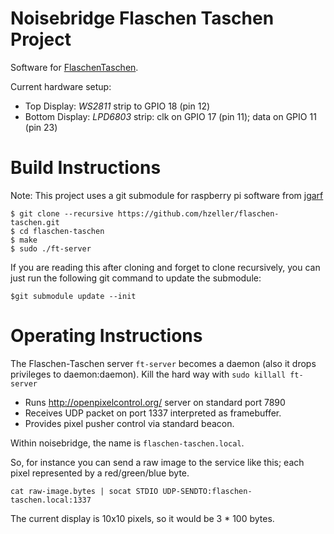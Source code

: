 Noisebridge Flaschen Taschen Project
====================================

Software for [FlaschenTaschen].

Current hardware setup:

 * Top Display: *WS2811* strip to GPIO 18 (pin 12)
 * Bottom Display: *LPD6803* strip: clk on GPIO 17 (pin 11); data on GPIO 11 (pin 23)

Build Instructions
==================

Note: This project uses a git submodule for raspberry pi software from [jgarf](https://github.com/jgarff/rpi_ws281x)

```
$ git clone --recursive https://github.com/hzeller/flaschen-taschen.git
$ cd flaschen-taschen
$ make
$ sudo ./ft-server
```

If you are reading this after cloning and forget to clone recursively, you can just run the following git command to update the submodule:

```
$git submodule update --init
```

Operating Instructions
======================

The Flaschen-Taschen server `ft-server` becomes a daemon (also it drops
privileges to daemon:daemon). Kill the hard way with `sudo killall ft-server`

 * Runs http://openpixelcontrol.org/ server on standard port 7890
 * Receives UDP packet on port 1337 interpreted as framebuffer.
 * Provides pixel pusher control via standard beacon.
 
Within noisebridge, the name is `flaschen-taschen.local`.

So, for instance you can send a raw image to the service like this; each pixel
represented by a red/green/blue byte.

```
cat raw-image.bytes | socat STDIO UDP-SENDTO:flaschen-taschen.local:1337
```
The current display is 10x10 pixels, so it would be 3 * 100 bytes.

[FlaschenTaschen]: https://noisebridge.net/wiki/Flaschen_Taschen
